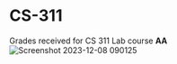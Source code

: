 # CS-311
Grades received for CS 311 Lab course **AA**
![Screenshot 2023-12-08 090125](https://github.com/hrishi483/CS-311/assets/118972159/61fa5783-5ec1-4868-9547-55f6f4a15ceb)
